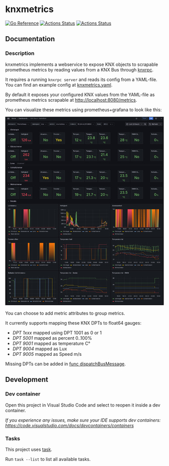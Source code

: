 # knxmetrics

[![Go Reference](https://pkg.go.dev/badge/github.com/choopm/knxmetrics.svg)](https://pkg.go.dev/github.com/choopm/knxmetrics)
[![Actions Status](https://github.com/choopm/knxmetrics/workflows/release/badge.svg)](https://github.com/choopm/knxmetrics/actions/workflows/release.yml)
[![Actions Status](https://github.com/choopm/knxmetrics/workflows/unittest/badge.svg)](https://github.com/choopm/knxmetrics/actions/workflows/unittest.yml)

## Documentation

### Description

knxmetrics implements a webservice to expose KNX objects to scrapable prometheus
metrics by reading values from a KNX Bus through [knxrpc](https://github.com/choopm/knxrpc).

It requires a running `knxrpc server` and reads its config from a YAML-file.
You can find an example config at [knxmetrics.yaml](cmd/knxmetrics/knxmetrics.yaml).

By default it exposes your configured KNX values from the YAML-file
as prometheus metrics scrapable at <http://localhost:8080/metrics>.

You can visualize these metrics using prometheus+grafana to look like this:

![Grafana](grafana.png)

You can choose to add metric attributes to group metrics.

It currently supports mapping these KNX DPTs to float64 gauges:

- *DPT 1xxx* mapped using DPT 1001 as 0 or 1
- *DPT 5001* mapped as percent 0..100%
- *DPT 9001* mapped as temperature C°
- *DPT 9004* mapped as Lux
- *DPT 9005* mapped as Speed m/s

Missing DPTs can be added in [func dispatchBusMessage](./knx.go).

## Development

### Dev container

Open this project in Visual Studio Code and select to reopen it inside a dev container.

*If you experience any issues, make sure your IDE supports dev containers:
<https://code.visualstudio.com/docs/devcontainers/containers>*

### Tasks

This project uses [task](https://taskfile.dev/).

Run `task --list` to list all available tasks.
